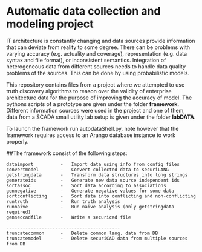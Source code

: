 # Automatic data collection and modeling project

IT architecture is constantly changing and data sources provide information that can deviate from reality to some degree. There can be problems with varying accuracy (e.g. actuality and coverage), representation (e.g. data syntax and file format), or inconsistent semantics. Integration of heterogeneous data from different sources needs to handle data quality problems of the sources. This can be done by using probabilistic models. 

This repository contains files from a project where we attempted to use truth discovery algorithms to reason over the validity of enterprise architecture data for the purpose of improving the accuracy of model. The pythons scripts of a prototype are given under the folder **framework**. Different information sources were used in the project and one of them, data from a SCADA small utility lab setup is given under the folder **labDATA**.

To launch the framework run autodataShell.py, note however that the framework requires access to an Arango database instance to work properly.

##The framework consist of the following steps:
    
    dataimport          -   Import data using info from config files
    convertmodel        -   Convert collected data to securiLANG
    getstringdata       -   Transform data structures into long strings
    generateids         -   Generate new data source independent ids
    sortassoc           -   Sort data according to associations
    gennegative         -   Generate negative values for some data
    sortconflicting     -   Sort data into conflicting and non-conflicting
    runtruth            -   Run truth analysis
    runnaive            -   Run naive analysis (only getstringdata required)
    genseccadfile       -   Write a securicad file

    ------------------------------------------
    truncatecommon      -   Delete common lang. data from DB
    truncatemodel       -   Delete securiCAD data from multiple sources from DB
